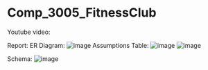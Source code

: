 # Comp_3005_FitnessClub
Youtube video: 

Report:
ER Diagram:
![image](https://github.com/Raagna/Comp_3005_FitnessClub/assets/68925066/671afbf1-4d6a-4c76-a9ed-597a246cab41)
Assumptions Table:
![image](https://github.com/Raagna/Comp_3005_FitnessClub/assets/68925066/b6d272a3-b83d-4e24-9171-f8faccd27964)
![image](https://github.com/Raagna/Comp_3005_FitnessClub/assets/68925066/1bbed827-9c54-4ab9-a26a-74e9f207ced7)

Schema:
![image](https://github.com/Raagna/Comp_3005_FitnessClub/assets/68925066/2f8f2eea-1a48-4ade-9d4e-04e98b18ac2c)


